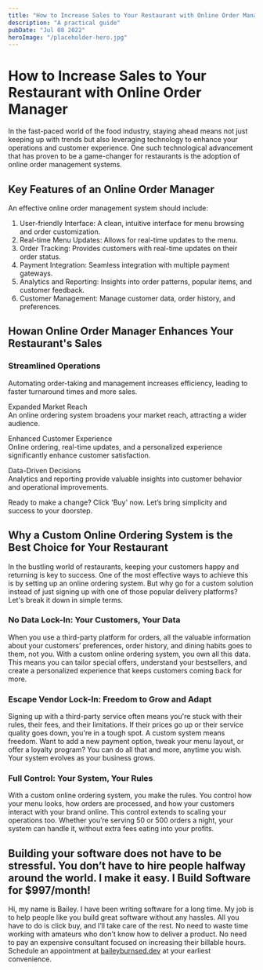 ```yaml
---
title: "How to Increase Sales to Your Restaurant with Online Order Manager"
description: "A practical guide"
pubDate: "Jul 08 2022"
heroImage: "/placeholder-hero.jpg"
---
```

# How to Increase Sales to Your Restaurant with Online Order Manager

In the fast-paced world of the food industry, staying ahead means not just keeping up with trends but also leveraging technology to enhance your operations and customer experience. One such technological advancement that has proven to be a game-changer for restaurants is the adoption of online order management systems. 

## Key Features of an Online Order Manager

An effective online order management system should include:

1. User-friendly Interface: A clean, intuitive interface for menu browsing and order customization.  
2. Real-time Menu Updates: Allows for real-time updates to the menu.  
3. Order Tracking: Provides customers with real-time updates on their order status.  
4. Payment Integration: Seamless integration with multiple payment gateways.  
5. Analytics and Reporting: Insights into order patterns, popular items, and customer feedback.  
6. Customer Management: Manage customer data, order history, and preferences.  

## Howan Online Order Manager Enhances Your Restaurant's Sales

### Streamlined Operations

Automating order-taking and management increases efficiency, leading to faster turnaround times and more sales.

Expanded Market Reach  
An online ordering system broadens your market reach, attracting a wider audience.

Enhanced Customer Experience  
Online ordering, real-time updates, and a personalized experience significantly enhance customer satisfaction.

Data-Driven Decisions  
Analytics and reporting provide valuable insights into customer behavior and operational improvements.

Ready to make a change? Click 'Buy' now. Let’s bring simplicity and success to your doorstep.


## Why a Custom Online Ordering System is the Best Choice for Your Restaurant

In the bustling world of restaurants, keeping your customers happy and returning is key to success. One of the most effective ways to achieve this is by setting up an online ordering system. But why go for a custom solution instead of just signing up with one of those popular delivery platforms? Let's break it down in simple terms.

### No Data Lock-In: Your Customers, Your Data

When you use a third-party platform for orders, all the valuable information about your customers’ preferences, order history, and dining habits goes to them, not you. With a custom online ordering system, you own all this data. This means you can tailor special offers, understand your bestsellers, and create a personalized experience that keeps customers coming back for more.

### Escape Vendor Lock-In: Freedom to Grow and Adapt

Signing up with a third-party service often means you're stuck with their rules, their fees, and their limitations. If their prices go up or their service quality goes down, you're in a tough spot. A custom system means freedom. Want to add a new payment option, tweak your menu layout, or offer a loyalty program? You can do all that and more, anytime you wish. Your system evolves as your business grows.

### Full Control: Your System, Your Rules

With a custom online ordering system, you make the rules. You control how your menu looks, how orders are processed, and how your customers interact with your brand online. This control extends to scaling your operations too. Whether you’re serving 50 or 500 orders a night, your system can handle it, without extra fees eating into your profits.


## Building your software does not have to be stressful. You don’t have to hire people halfway around the world. I make it easy. I Build Software for $997/month\!

Hi, my name is Bailey. I have been writing software for a long time. My job is to help people like you build great software without any hassles. All you have to do is click buy, and I’ll take care of the rest. No need to waste time working with amateurs who don’t know how to deliver a product. No need to pay an expensive consultant focused on increasing their billable hours. Schedule an appointment at [baileyburnsed.dev](http://baileyburnsed.dev) at your earliest convenience. 

